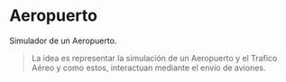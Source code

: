 # Aeropuerto
Simulador de un Aeropuerto.
>La idea es representar la simulación de un Aeropuerto y el Trafico Aéreo y como estos, interactuan mediante el envío de aviones.

